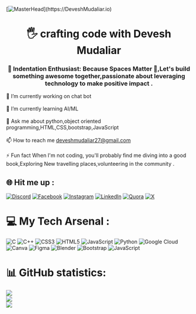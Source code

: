 [![MasterHead](https://1.bp.blogspot.com/-7A4WynwLsM...)](https://DeveshMudaliar.io)

<h1 align="center">🖐 crafting code with Devesh Mudaliar</h1>
<h3 align="center">📏 Indentation Enthusiast: Because Spaces Matter 🚀,Let's build something awesome together,passionate about leveraging technology to make positive impact .</h3>

🔭 I’m currently working on chat bot<br><br>🌱 I’m currently learning AI/ML<br><br>💬 Ask me about python,object oriented programming,HTML,CSS,bootstrap,JavaScript <br><br>📫 How to reach me deveshmudaliar27@gmail.com<br><br>⚡ Fun fact When I'm not coding, you'll probably find me diving into a good book,Exploring New travelling places,volunteering in the community .<br>


## 🌐 Hit me up :
[![Discord](https://img.shields.io/badge/Discord-%237289DA.svg?logo=discord&logoColor=white)](https://discord.gg/deveshmudaliar) [![Facebook](https://img.shields.io/badge/Facebook-%231877F2.svg?logo=Facebook&logoColor=white)](https://facebook.com/DeveshMudaliar) [![Instagram](https://img.shields.io/badge/Instagram-%23E4405F.svg?logo=Instagram&logoColor=white)](https://instagram.com/deveshmudaliar_) [![LinkedIn](https://img.shields.io/badge/LinkedIn-%230077B5.svg?logo=linkedin&logoColor=white)](https://linkedin.com/in/DeveshMudaliar) [![Quora](https://img.shields.io/badge/Quora-%23B92B27.svg?logo=Quora&logoColor=white)](https://quora.com/profile/deveshmudaliar) [![X](https://img.shields.io/badge/X-black.svg?logo=X&logoColor=white)](https://x.com/DeveshMudaliar) 

# 💻  My Tech Arsenal :
![C](https://img.shields.io/badge/c-%2300599C.svg?style=for-the-badge&logo=c&logoColor=white) ![C++](https://img.shields.io/badge/c++-%2300599C.svg?style=for-the-badge&logo=c%2B%2B&logoColor=white) ![CSS3](https://img.shields.io/badge/css3-%231572B6.svg?style=for-the-badge&logo=css3&logoColor=white) ![HTML5](https://img.shields.io/badge/html5-%23E34F26.svg?style=for-the-badge&logo=html5&logoColor=white) ![JavaScript](https://img.shields.io/badge/javascript-%23323330.svg?style=for-the-badge&logo=javascript&logoColor=%23F7DF1E) ![Python](https://img.shields.io/badge/python-3670A0?style=for-the-badge&logo=python&logoColor=ffdd54) ![Google Cloud](https://img.shields.io/badge/GoogleCloud-%234285F4.svg?style=for-the-badge&logo=google-cloud&logoColor=white) ![Canva](https://img.shields.io/badge/Canva-%2300C4CC.svg?style=for-the-badge&logo=Canva&logoColor=white) ![Figma](https://img.shields.io/badge/figma-%23F24E1E.svg?style=for-the-badge&logo=figma&logoColor=white) ![Blender](https://img.shields.io/badge/blender-%23F5792A.svg?style=for-the-badge&logo=blender&logoColor=white) ![Bootstrap](https://img.shields.io/badge/bootstrap-%238511FA.svg?style=for-the-badge&logo=bootstrap&logoColor=white) ![JavaScript](https://img.shields.io/badge/javascript-%23323330.svg?style=for-the-badge&logo=javascript&logoColor=%23F7DF1E)
# 📊 GitHub statistics:
![](https://github-readme-stats.vercel.app/api?username=deveshmudaliar&theme=highcontrast&hide_border=false&include_all_commits=true&count_private=false)<br/>
![](https://github-readme-streak-stats.herokuapp.com/?user=deveshmudaliar&theme=highcontrast&hide_border=false)<br/>
![](https://github-readme-stats.vercel.app/api/top-langs/?username=deveshmudaliar&theme=highcontrast&hide_border=false&include_all_commits=true&count_private=false&layout=compact)

<!-- Proudly created with GPRM ( https://gprm.itsvg.in ) -->

